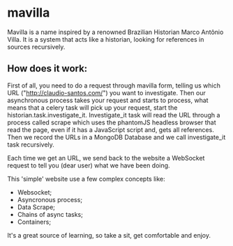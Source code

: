 # mavilla

Mavilla is a name inspired by a renowned Brazilian Historian Marco Antônio Villa. It is a system that acts like a historian, looking for references in sources recursively.


## How does it work:

First of all, you need to do a request through mavilla form, telling us which URL ("http://claudio-santos.com/") you want to investigate. Then our asynchronous process takes your request and starts to process, what means that a celery task will pick up your request, start the historian.task.investigate_it. Investigate_it task will read the URL through a process called scrape which uses the phantomJS headless browser that read the page, even if it has a JavaScript script and, gets all references. Then we record the URLs in a MongoDB Database and we call investigate_it task recursively.

Each time we get an URL, we send back to the website a WebSocket request to tell you (dear user) what we have been doing.

This 'simple' website use a few complex concepts like:
 - Websocket;
 - Asyncronous process;
 - Data Scrape;
 - Chains of async tasks;
 - Containers;

It's a great source of learning, so take a sit, get comfortable and enjoy.